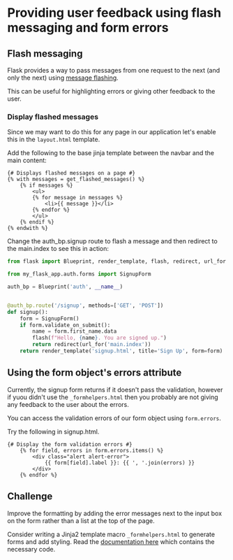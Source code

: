 # Providing user feedback using flash messaging and form errors

## Flash messaging

Flask provides a way to pass messages from one request to the next (and only the next)
using [message flashing](https://flask.palletsprojects.com/en/1.1.x/quickstart/#message-flashing).

This can be useful for highlighting errors or giving other feedback to the user.

### Display flashed messages

Since we may want to do this for any page in our application let's enable this in the `layout.html` template.

Add the following to the base jinja template between the navbar and the main content:

```jinja2
{# Displays flashed messages on a page #}
{% with messages = get_flashed_messages() %}
    {% if messages %}
        <ul>
        {% for message in messages %}
            <li>{{ message }}</li>
        {% endfor %}
        </ul>
    {% endif %}
{% endwith %}
```

Change the auth_bp.signup route to flash a message and then redirect to the main.index to see this in action:

```python
from flask import Blueprint, render_template, flash, redirect, url_for

from my_flask_app.auth.forms import SignupForm

auth_bp = Blueprint('auth', __name__)


@auth_bp.route('/signup', methods=['GET', 'POST'])
def signup():
    form = SignupForm()
    if form.validate_on_submit():
        name = form.first_name.data
        flash(f"Hello, {name}. You are signed up.")
        return redirect(url_for('main.index'))
    return render_template('signup.html', title='Sign Up', form=form)
```

## Using the form object's errors attribute

Currently, the signup form returns if it doesn't pass the validation, however if yuou didn't use the `_formhelpers.html`
then you probably are not giving any feedback to the user about the errors.

You can access the validation errors of our form object using `form.errors`.

Try the following in signup.html.

```jinja2
{# Display the form validation errors #}
    {% for field, errors in form.errors.items() %}
        <div class="alert alert-error">
            {{ form[field].label }}: {{ ', '.join(errors) }}
        </div>
    {% endfor %}
```

## Challenge

Improve the formatting by adding the error messages next to the input box on the form rather than a list at the top of
the page.

Consider writing a Jinja2 template macro `_formhelpers.html` to generate forms and add styling. Read
the [documentation here](https://flask.palletsprojects.com/en/2.0.x/patterns/wtforms/#forms-in-templates) which contains
the necessary code.